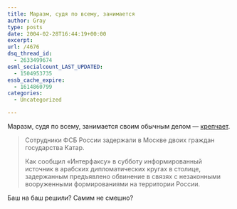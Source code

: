 ```yaml
---
title: Маразм, судя по всему, занимается
author: Gray
type: posts
date: 2004-02-28T16:44:19+00:00
excerpt:
url: /4676
dsq_thread_id:
  - 2633499674
esml_socialcount_LAST_UPDATED:
  - 1504953735
essb_cache_expire:
  - 1614860799
categories:
  - Uncategorized

---
```








Маразм, судя по всему, занимается своим обычным делом &#8212; <a href="http://lenta.ru/russia/2004/02/28/arrest/" target="_blank">крепчает</a>.

> Сотрудники ФСБ России задержали в Москве двоих граждан государства Катар.
> 
> Как сообщил &#171;Интерфаксу&#187; в субботу информированный источник в арабских дипломатических кругах в столице, задержанным предъявлено обвинение в связях с незаконными вооруженными формированиями на территории России.

Баш на баш решили? Самим не смешно?
